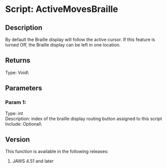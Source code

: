 # Script: ActiveMovesBraille

## Description

By default the Braille display will follow the active cursor. If this
feature is turned Off, the Braille display can be left in one location.

## Returns

Type: Void\

## Parameters

### Param 1:

Type: int\
Description: index of the braille display routing button assigned to
this script\
Include: Optional\

## Version

This function is available in the following releases:

1.  JAWS 4.51 and later
